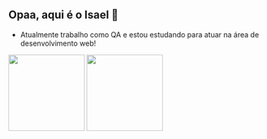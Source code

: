 ## Opaa, aqui é o Isael 👋

- Atualmente trabalho como QA e estou estudando para atuar na área de desenvolvimento web!
  
<div>
  <img height=150 src="https://github-readme-stats.vercel.app/api/top-langs/?username=isaelsoares&layout=compact&theme=aura">
  <img height=150 src="https://github-readme-stats.vercel.app/api?username=isaelsoares&theme=aura" />
</div>

<!--
**isaelsoares/isaelsoares** is a ✨ _special_ ✨ repository because its `README.md` (this file) appears on your GitHub profile.

Here are some ideas to get you started:

- 🔭 I’m currently working on ...
- 🌱 I’m currently learning ...
- 👯 I’m looking to collaborate on ...
- 🤔 I’m looking for help with ...
- 💬 Ask me about ...
- 📫 How to reach me: ...
- 😄 Pronouns: ...
- ⚡ Fun fact: ...
-->
